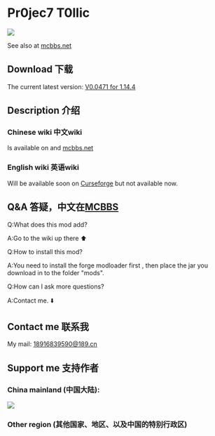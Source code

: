 # Pr0jec7 T0llic

![](https://github.com/dujinhuachinaeddie/Pr0jec7-T0llic/raw/master/222222.png)

See also at [mcbbs.net](https://www.mcbbs.net/forum.php?mod=viewthread&tid=1028078&page=1&extra=#pid17803021)
## Download 下载
The current latest version:
[V0.0471 for 1.14.4](https://github.com/dujinhuachinaeddie/pf1/raw/master/out-hhh/0.0471.jar)

## Description 介绍

### Chinese wiki 中文wiki
 Is available on and [mcbbs.net](https://www.mcbbs.net/forum.php?mod=viewthread&tid=1028078&page=1&extra=#pid17803021)

### English wiki 英语wiki
Will be available soon on [Curseforge](curseforge.com) but not available now.

## Q&A 答疑，中文在[MCBBS](mcbbs.net)

Q:What does this mod add?

A:Go to the wiki up there ⬆️

Q:How to install this mod?

A:You need to install the forge modloader first , then place the jar you download in to the folder "mods".

Q:How can I ask more questions?

A:Contact me. ⬇️

## Contact me 联系我

My mail: 18916839590@189.cn

## Support me 支持作者

### China mainland (中国大陆):
![](https://github.com/dujinhuachinaeddie/Pr0jec7-T0llic/raw/master/afdian-Incimath%20Cal.png)
### Other region (其他国家、地区、以及中国的特别行政区)
